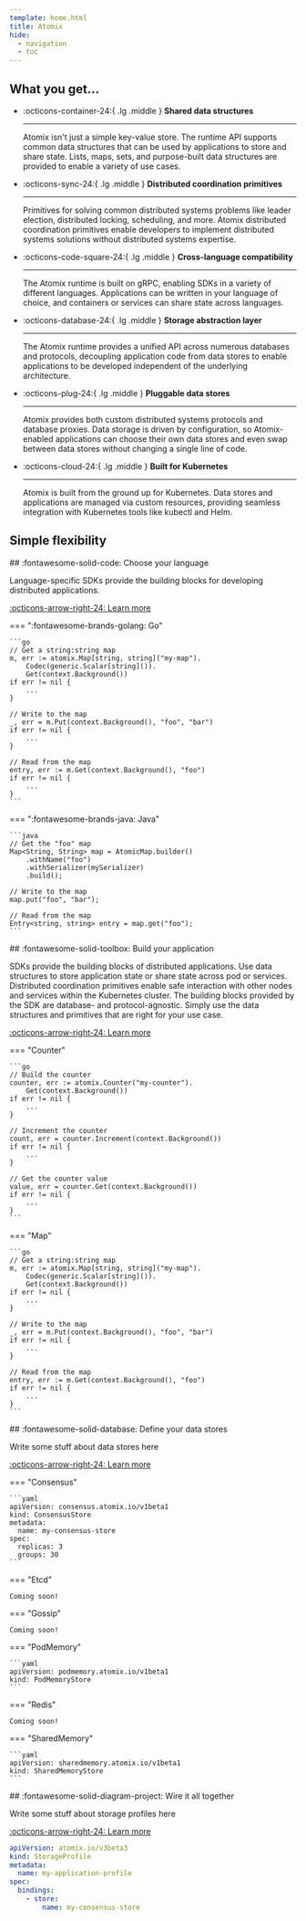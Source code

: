 ```yaml
---
template: home.html
title: Atomix
hide:
  - navigation
  - toc
---
```


## What you get...

<div class="grid cards features" markdown>

- :octicons-container-24:{ .lg .middle } __Shared data structures__

    ---

    Atomix isn't just a simple key-value store. The runtime API supports common data structures that can be used by 
    applications to store and share state. Lists, maps, sets, and purpose-built data structures are provided to 
    enable a variety of use cases.

- :octicons-sync-24:{ .lg .middle } __Distributed coordination primitives__

    ---

    Primitives for solving common distributed systems problems like leader election, distributed locking, scheduling,
    and more. Atomix distributed coordination primitives enable developers to implement distributed systems solutions 
    without distributed systems expertise.

- :octicons-code-square-24:{ .lg .middle } __Cross-language compatibility__

    ---

    The Atomix runtime is built on gRPC, enabling SDKs in a variety of different languages. Applications can be 
    written in your language of choice, and containers or services can share state across languages.

- :octicons-database-24:{ .lg .middle } __Storage abstraction layer__

    ---

    The Atomix runtime provides a unified API across numerous databases and protocols, decoupling application code from 
    data stores to enable applications to be developed independent of the underlying architecture.

- :octicons-plug-24:{ .lg .middle } __Pluggable data stores__

    ---

    Atomix provides both custom distributed systems protocols and database proxies. Data storage is driven by 
    configuration, so Atomix-enabled applications can choose their own data stores and even swap between data stores 
    without changing a single line of code.

- :octicons-cloud-24:{ .lg .middle } __Built for Kubernetes__

    ---

    Atomix is built from the ground up for Kubernetes. Data stores and applications are managed via custom 
    resources, providing seamless integration with Kubernetes tools like kubectl and Helm.

</div>

## Simple flexibility

<div class="grids steps" markdown>

<div class="grid grid-left" markdown>

<div class="step" markdown>
## :fontawesome-solid-code: Choose your language

Language-specific SDKs provide the building blocks for developing distributed applications.

[:octicons-arrow-right-24: Learn more](/user-guide/development/)
</div>

=== ":fontawesome-brands-golang: Go"

    ```go
    // Get a string:string map
    m, err := atomix.Map[string, string]("my-map").
        Codec(generic.Scalar[string]()).
        Get(context.Background())
    if err != nil {
        ...
    }

    // Write to the map
    _, err = m.Put(context.Background(), "foo", "bar")
    if err != nil {
        ...
    }

    // Read from the map
    entry, err := m.Get(context.Background(), "foo")
    if err != nil {
        ...
    }
    ```

=== ":fontawesome-brands-java: Java"

    ```java
    // Get the "foo" map
    Map<String, String> map = AtomicMap.builder()
        .withName("foo")
        .withSerializer(mySerializer)
        .build();

    // Write to the map
    map.put("foo", "bar");

    // Read from the map
    Entry<string, string> entry = map.get("foo");
    ```

</div>

<div class="grid grid-right" markdown>

<div class="step" markdown>
## :fontawesome-solid-toolbox: Build your application

SDKs provide the building blocks of distributed applications. Use data structures to store application state or
share state across pod or services. Distributed coordination primitives enable safe interaction with other nodes and
services within the Kubernetes cluster. The building blocks provided by the SDK are database- and protocol-agnostic.
Simply use the data structures and primitives that are right for your use case.

[:octicons-arrow-right-24: Learn more](/user-guide/development/atoms/)
</div>

=== "Counter"

    ```go
    // Build the counter
    counter, err := atomix.Counter("my-counter").
        Get(context.Background())
    if err != nil {
        ...
    }

    // Increment the counter
    count, err = counter.Increment(context.Background())
    if err != nil {
        ...
    }

    // Get the counter value
    value, err = counter.Get(context.Background())
    if err != nil {
        ...
    }
    ```

=== "Map"

    ```go
    // Get a string:string map
    m, err := atomix.Map[string, string]("my-map").
        Codec(generic.Scalar[string]()).
        Get(context.Background())
    if err != nil {
        ...
    }

    // Write to the map
    _, err = m.Put(context.Background(), "foo", "bar")
    if err != nil {
        ...
    }

    // Read from the map
    entry, err := m.Get(context.Background(), "foo")
    if err != nil {
        ...
    }
    ```

</div>

<div class="grid grid-left" markdown>

<div class="step" markdown>
## :fontawesome-solid-database: Define your data stores

Write some stuff about data stores here

[:octicons-arrow-right-24: Learn more](/user-guide/deployment/stores/)
</div>

=== "Consensus"

    ```yaml
    apiVersion: consensus.atomix.io/v1beta1
    kind: ConsensusStore
    metadata:
      name: my-consensus-store
    spec:
      replicas: 3
      groups: 30
    ```

=== "Etcd"

    Coming soon!

=== "Gossip"

    Coming soon!

=== "PodMemory"

    ```yaml
    apiVersion: podmemory.atomix.io/v1beta1
    kind: PodMemoryStore
    ```

=== "Redis"

    Coming soon!

=== "SharedMemory"

    ```yaml
    apiVersion: sharedmemory.atomix.io/v1beta1
    kind: SharedMemoryStore
    ```

</div>

<div class="grid grid-right" markdown>

<div class="step" markdown>
## :fontawesome-solid-diagram-project: Wire it all together

Write some stuff about storage profiles here

[:octicons-arrow-right-24: Learn more](/user-guide/deployment/storage-profiles)
</div>

```yaml
apiVersion: atomix.io/v3beta3
kind: StorageProfile
metadata:
  name: my-application-profile
spec:
  bindings:
    - store:
        name: my-consensus-store
```

</div>

</div>
